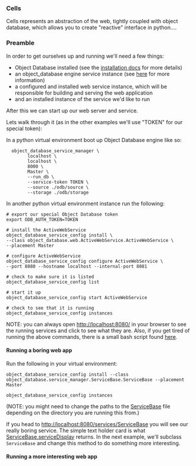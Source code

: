 ### Cells ###

Cells represents an abstraction of the web, tightly coupled with object database, which allows you to create "reactive" interface in python....


### Preamble ###

In order to get ourselves up and running we'll need a few things:

* Object Database installed (see the [installation docs](../INSTALLATION.md) for more details)
* an object_database engine service instance (see [here](./object_engine.md) for more information)
* a configured and installed web service instance, which will be responsible for building and serving the web application
* and an installed instance of the service we'd like to run

After this we can start up our web server and service.

Lets walk through it (as in the other examples we'll use "TOKEN" for our special token):

In a python virtual environment boot up Object Database engine like so:
```
  object_database_service_manager \
        localhost \
        localhost \
        8000 \
        Master \
        --run_db \
        --service-token TOKEN \
        --source ./odb/source \
        --storage ./odb/storage
```

In another python virtual environment instance run the following:
```
# export our special Object Database token
export ODB_AUTH_TOKEN=TOKEN

# install the ActiveWebService
object_database_service_config install \
--class object_database.web.ActiveWebService.ActiveWebService \
--placement Master

# configure ActiveWebService
object_database_service_config configure ActiveWebService \
--port 8080 --hostname localhost --internal-port 8081

# check to make sure it is listed
object_database_service_config list

# start it up
object_database_service_config start ActiveWebService

# check to see that it is running
object_database_service_config instances
```

NOTE: you can always open [http://localhost:8080/](http://localhost:8080/) in your browser to see the running services and click to see what they are. Also, if you get tired of running the above commands, there is a small bash script found [here](./examples/aws_start.sh).

#### Running a boring web app ####

Run the following in your virtual environment:

```
object_database_service_config install --class object_database.service_manager.ServiceBase.ServiceBase --placement Master

object_database_service_config instances
```

(NOTE: you might need to change the paths to the [ServiceBase](https://github.com/APrioriInvestments/object_database/blob/dev/object_database/service_manager/ServiceBase.py) file depending on the directory you are running this from.)

If you head to [http://localhost:8080/services/ServiceBase](http://localhost:8080/services/ServiceBase) you will see our really boring service. The simple text holder card is what [ServiceBase.serviceDisplay](https://github.com/APrioriInvestments/object_database/blob/dev/object_database/service_manager/ServiceBase.py#L67) returns. In the next example, we'll subclass `ServiceBase` and change this method to do something more interesting.


#### Running a more interesting web app ####
